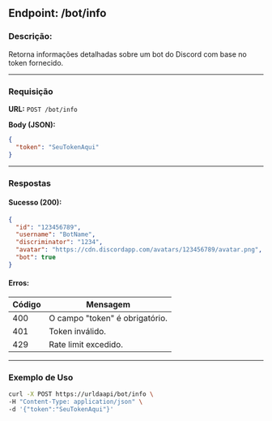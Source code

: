 ## Endpoint: /bot/info

### **Descrição:**
Retorna informações detalhadas sobre um bot do Discord com base no token fornecido.

---

### **Requisição**

**URL:** `POST /bot/info`

**Body (JSON):**
```json
{
  "token": "SeuTokenAqui"
}
```

---

### **Respostas**

#### Sucesso (200):
```json
{
  "id": "123456789",
  "username": "BotName",
  "discriminator": "1234",
  "avatar": "https://cdn.discordapp.com/avatars/123456789/avatar.png",
  "bot": true
}
```

#### Erros:
| Código | Mensagem                         |
|--------|----------------------------------|
| 400    | O campo "token" é obrigatório. |
| 401    | Token inválido.                 |
| 429    | Rate limit excedido.            |

---

### **Exemplo de Uso**

```bash
curl -X POST https://urldaapi/bot/info \
-H "Content-Type: application/json" \
-d '{"token":"SeuTokenAqui"}'
```
